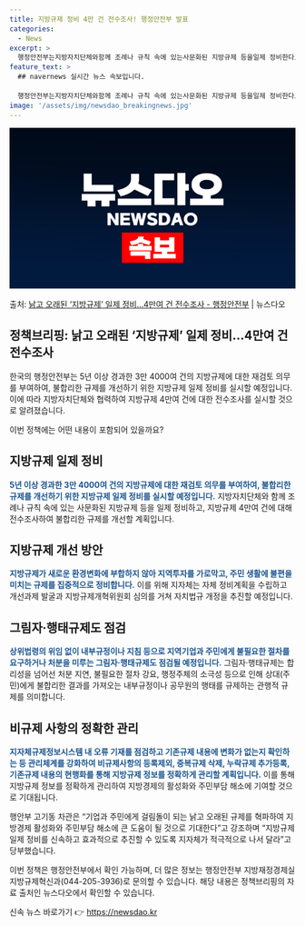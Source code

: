 ```yaml
---
title: 지방규제 정비 4만 건 전수조사! 행정안전부 발표
categories:
  - News
excerpt: >
  행정안전부는지방자치단체와함께 조례나 규칙 속에 있는사문화된 지방규제 등을일제 정비한다고 13일 밝혔다. 이에…
feature_text: >
  ## navernews 실시간 뉴스 속보입니다.

  행정안전부는지방자치단체와함께 조례나 규칙 속에 있는사문화된 지방규제 등을일제 정비한다고 13일 밝혔다. 이에…
image: '/assets/img/newsdao_breakingnews.jpg'
---
```


![뉴스다오 속보](/assets/img/newsdao_breakingnews.jpg)

<p>출처: <a href="https://newsdao.kr/3796" rel="dofollow">낡고 오래된 ‘지방규제’ 일제 정비…4만여 건 전수조사 - 행정안전부</a> | 뉴스다오</p>

<h2 data-ke-size="size26">정책브리핑: 낡고 오래된 ‘지방규제’ 일제 정비…4만여 건 전수조사</h2>
한국의 행정안전부는 5년 이상 경과한 3만 4000여 건의 지방규제에 대한 재검토 의무를 부여하여, 불합리한 규제를 개선하기 위한 지방규제 일제 정비를 실시할 예정입니다. 이에 따라 지방자치단체와 협력하여 지방규제 4만여 건에 대한 전수조사를 실시할 것으로 알려졌습니다.

<p data-ke-size="size16">이번 정책에는 어떤 내용이 포함되어 있을까요?</p>

<h2 data-ke-size="size24">지방규제 일제 정비</h2>
<b><span style="color: #1a5490;">5년 이상 경과한 3만 4000여 건의 지방규제에 대한 재검토 의무를 부여하여, 불합리한 규제를 개선하기 위한 지방규제 일제 정비를 실시할 예정입니다.</span></b>
지방자치단체와 함께 조례나 규칙 속에 있는 사문화된 지방규제 등을 일제 정비하고, 지방규제 4만여 건에 대해 전수조사하여 불합리한 규제를 개선할 계획입니다.

<h2 data-ke-size="size24">지방규제 개선 방안</h2>
<b><span style="color: #1a5490;">지방규제가 새로운 환경변화에 부합하지 않아 지역투자를 가로막고, 주민 생활에 불편을 미치는 규제를 집중적으로 정비합니다.</span></b> 이를 위해 지자체는 자체 정비계획을 수립하고 개선과제 발굴과 지방규제개혁위원회 심의를 거쳐 자치법규 개정을 추진할 예정입니다.

<h2 data-ke-size="size24">그림자·행태규제도 점검</h2>
<b><span style="color: #1a5490;">상위법령의 위임 없이 내부규정이나 지침 등으로 지역기업과 주민에게 불필요한 절차를 요구하거나 처분을 미루는 그림자·행태규제도 점검될 예정입니다.</span></b> 그림자·행태규제는 합리성을 넘어선 처분 지연, 불필요한 절차 강요, 행정주체의 소극성 등으로 인해 상대(주민)에게 불합리한 결과를 가져오는 내부규정이나 공무원의 행태를 규제하는 관행적 규제를 의미합니다.

<h2 data-ke-size="size24">비규제 사항의 정확한 관리</h2>
<b><span style="color: #1a5490;">지자체규제정보시스템 내 오류 기재를 점검하고 기존규제 내용에 변화가 없는지 확인하는 등 관리체계를 강화하여 비규제사항의 등록제외, 중복규제 삭제, 누락규제 추가등록, 기존규제 내용의 현행화를 통해 지방규제 정보를 정확하게 관리할 계획입니다.</span></b> 이를 통해 지방규제 정보를 정확하게 관리하여 지방경제의 활성화와 주민부담 해소에 기여할 것으로 기대됩니다.

행안부 고기동 차관은 “기업과 주민에게 걸림돌이 되는 낡고 오래된 규제를 혁파하여 지방경제 활성화와 주민부담 해소에 큰 도움이 될 것으로 기대한다”고 강조하며 “지방규제 일제 정비를 신속하고 효과적으로 추진할 수 있도록 지자체가 적극적으로 나서 달라”고 당부했습니다. 

이번 정책은 행정안전부에서 확인 가능하며, 더 많은 정보는 행정안전부 지방재정경제실 지방규제혁신과(044-205-3936)로 문의할 수 있습니다. 해당 내용은 정책브리핑의 자료 출처인 뉴스다오에서 확인할 수 있습니다. 

신속 뉴스 바로가기 👉 <a href="https://newsdao.kr" rel="dofollow">https://newsdao.kr</a>


